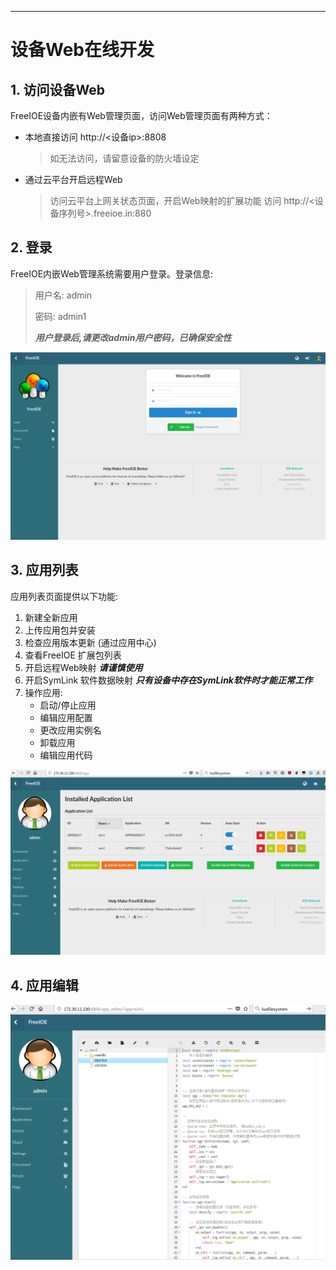 
---

# 设备Web在线开发


## 1. 访问设备Web

FreeIOE设备内嵌有Web管理页面，访问Web管理页面有两种方式：

* 本地直接访问 http://&lt;设备ip&gt;:8808
	> 如无法访问，请留意设备的防火墙设定
* 通过云平台开启远程Web
	> 访问云平台上网关状态页面，开启Web映射的扩展功能
	> 访问 http://&lt;设备序列号&gt;.freeioe.in:880

## 2. 登录

FreeIOE内嵌Web管理系统需要用户登录。登录信息:
> 用户名: admin
>
> 密码: admin1
>
> ***用户登录后,请更改admin用户密码，已确保安全性***


![用户登录页面](assets/login.png "用户登录")


## 3. 应用列表

应用列表页面提供以下功能:

1. 新建全新应用
2. 上传应用包并安装
3. 检查应用版本更新 (通过应用中心)
4. 查看FreeIOE 扩展包列表
5. 开启远程Web映射 ***请谨慎使用***
6. 开启SymLink 软件数据映射 ***只有设备中存在SymLink软件时才能正常工作***
7. 操作应用:
	* 启动/停止应用
	* 编辑应用配置
	* 更改应用实例名
	* 卸载应用
	* 编辑应用代码


![应用列表页面](assets/app_list.png "应用列表")


## 4. 应用编辑

![应用编辑页面](assets/app_edit.png "应用编辑")

